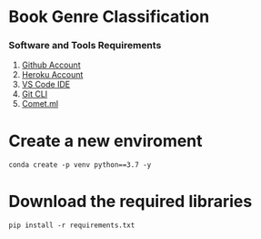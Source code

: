 # Book Genre Classification


### Software and Tools Requirements

1. [Github Account](https://github.com)
2. [Heroku Account](https://heroku.com)
3. [VS Code IDE](https://code.visualstudio.com/)
4. [Git CLI](https://cli.github.com/)
5. [Comet.ml](https://comet_ml.com)


# Create a new enviroment

```
conda create -p venv python==3.7 -y
```

# Download the required libraries

```
pip install -r requirements.txt
```
